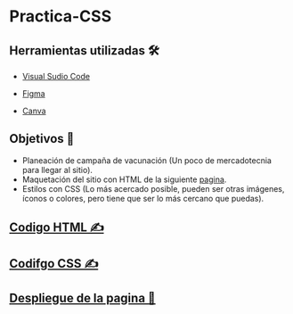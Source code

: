 # Practica-CSS

## Herramientas utilizadas 🛠

- [Visual Sudio Code](https://code.visualstudio.com/)

- [Figma](https://figma.com)

- [Canva](https://canva.com)

## Objetivos 📝

- Planeación de campaña de vacunación (Un poco de mercadotecnia para llegar al sitio).
- Maquetación del sitio con HTML de la siguiente [pagina](https://dribbble.com/shots/16001939-Vaccination-Vaccine-landing-page-website).
- Estilos con CSS (Lo más acercado posible, pueden ser otras imágenes, íconos o colores, pero tiene que ser lo más cercano que puedas).

## [Codigo HTML ✍](https://github.com/JorgeGonzalez08/Practica-CSS/blob/main/html/index.html)

## [Codifgo CSS ✍](https://github.com/JorgeGonzalez08/Practica-CSS/blob/main/css/style.css)

## [Despliegue de la pagina 🚀]()
